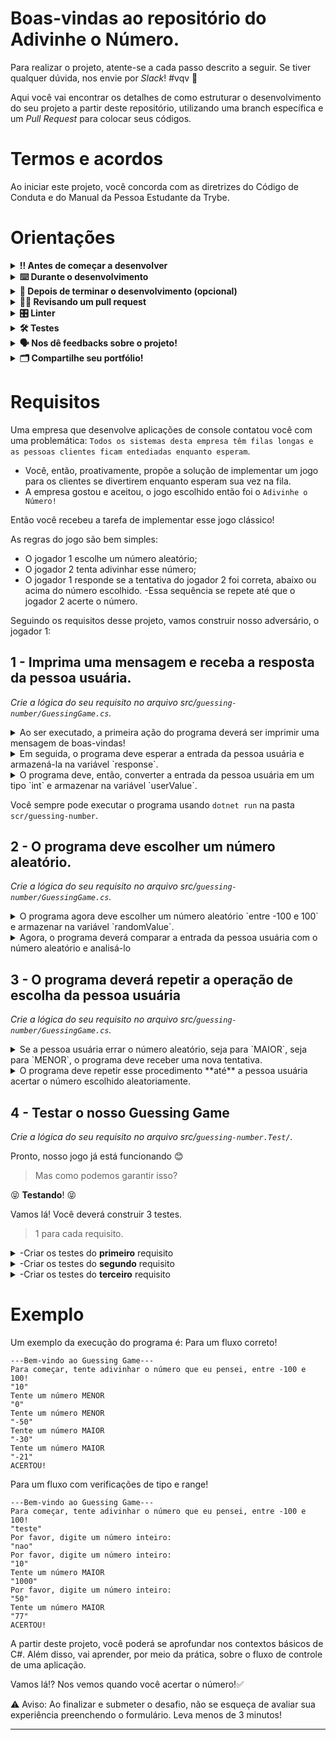 # Boas-vindas ao repositório do Adivinhe o Número.

Para realizar o projeto, atente-se a cada passo descrito a seguir. Se tiver qualquer dúvida, nos envie por _Slack_! #vqv 🚀

Aqui você vai encontrar os detalhes de como estruturar o desenvolvimento do seu projeto a partir deste repositório, utilizando uma branch específica e um _Pull Request_ para colocar seus códigos.

# Termos e acordos

Ao iniciar este projeto, você concorda com as diretrizes do Código de Conduta e do Manual da Pessoa Estudante da Trybe.

# Orientações

<details>
  <summary><strong>‼️ Antes de começar a desenvolver</strong></summary><br />

  1. Clone o repositório

  - Use o comando: `git clone git@github.com:tryber/acc-csharp-0x-project-guessing-number<ATUALIZAR>.git`.
  - Entre na pasta do repositório que você acabou de clonar:
    - `cd acc-csharp-0x-project-guessing-number<ATUALIZAR>`

  2. Instale as dependências

  - `dotnet restore`.
  
  3. Crie uma branch a partir da branch `master`

  - Verifique que você está na branch `master`
    - Exemplo: `git branch`
  - Se não estiver, mude para a branch `master`
    - Exemplo: `git checkout master`
  - Agora, crie uma branch à qual você vai submeter os `commits` do seu projeto
    - Você deve criar uma branch no seguinte formato: `nome-de-usuario-nome-do-projeto`
    - Exemplo: `git checkout -b joaozinho-acc-0x-project/exercise-<ATUALIZAR>`

  4. Adicione as mudanças ao _stage_ do Git e faça um `commit`

  - Verifique que as mudanças ainda não estão no _stage_
    - Exemplo: `git status` (deve aparecer listada a pasta _joaozinho_ em vermelho)
  - Adicione o novo arquivo ao _stage_ do Git
    - Exemplo:
      - `git add .` (adicionando todas as mudanças - _que estavam em vermelho_ - ao stage do Git)
      - `git status` (deve aparecer listado o arquivo _joaozinho/README.md_ em verde)
  - Faça o `commit` inicial
    - Exemplo:
      - `git commit -m 'iniciando o projeto x'` (fazendo o primeiro commit)
      - `git status` (deve aparecer uma mensagem como esta: _nothing to commit_ )

  5. Adicione a sua branch com o novo `commit` ao repositório remoto

  - Usando o exemplo anterior: `git push -u origin joaozinho-acc-0x-project/exercise-<ATUALIZAR>`

  6. Crie um novo `Pull Request` _(PR)_

  - Vá até a página de _Pull Requests_ do [repositório no GitHub](https://github.com/tryber/acc-csharp-0x-project-guessing-number<ATUALIZAR>/pulls)
  - Clique no botão verde _"New pull request"_
  - Clique na caixa de seleção _"Compare"_ e escolha a sua branch **com atenção**
  - Coloque um título para a sua _Pull Request_
    - Exemplo: _"Cria tela de busca"_
  - Clique no botão verde _"Create pull request"_
  - Adicione uma descrição para o _Pull Request_ e clique no botão verde _"Create pull request"_
  - **Não se preocupe em preencher mais nada por enquanto!**
  - Volte até a [página de _Pull Requests_ do repositório](https://github.com/tryber/acc-csharp-0x-project-guessing-number<ATUALIZAR>/pulls) e confira que o seu _Pull Request_ está criado

</details>

<details>
  <summary><strong>⌨️ Durante o desenvolvimento</strong></summary><br/>

  - Faça `commits` das alterações que você fizer no código regularmente

  - Lembre-se sempre, após um (ou alguns) `commits`, de atualizar o repositório remoto

  - Os comandos que você utilizará com mais frequência são:
    1. `git status` _(para verificar o que está em vermelho - fora do stage - e o que está em verde - no stage)_
    2. `git add` _(para adicionar arquivos ao stage do Git)_
    3. `git commit` _(para criar um commit com os arquivos que estão no stage do Git)_
    4. `git push -u origin nome-da-branch` _(para enviar o commit para o repositório remoto na primeira vez que fizer o `push` de uma nova branch)_
    5. `git push` _(para enviar o commit para o repositório remoto após o passo anterior)_

</details>

<details>
  <summary><strong>🤝 Depois de terminar o desenvolvimento (opcional)</strong></summary><br/>

  Para sinalizar que o seu projeto está pronto para o _"Code Review"_, faça o seguinte:

  - Vá até a página **DO SEU** _Pull Request_, adicione a label de _"code-review"_ e marque seus colegas:

    - No menu à direita, clique no _link_ **"Labels"** e escolha a _label_ **code-review**;

    - No menu à direita, clique no _link_ **"Assignees"** e escolha **o seu usuário**;

    - No menu à direita, clique no _link_ **"Reviewers"** e digite `students`, selecione o time `tryber/students-sd-0x`.

  Caso tenha alguma dúvida, [aqui tem um video explicativo](https://vimeo.com/362189205).

</details>

<details>
  <summary><strong>🕵🏿 Revisando um pull request</strong></summary><br />

  Use o conteúdo sobre [Code Review](https://course.betrybe.com/real-life-engineer/code-review/) para te ajudar a revisar os _Pull Requests_.

</details>

<details>
  <summary><strong>🎛 Linter</strong></summary><br />

  Usaremos o [NetAnalyzer](https://docs.microsoft.com/pt-br/dotnet/fundamentals/code-analysis/overview) para fazer a análise estática do seu código.

  Este projeto já vem com as dependências relacionadas ao _linter_ configuradas no arquivo `main.yml`.

  O analisador já é instalado pelo plugin da `Microsoft C#` no `VSCode`. Para isso, basta fazer o download do [plugin](https://marketplace.visualstudio.com/items?itemName=ms-dotnettools.csharp) e instalá-lo.
</details>

<details>
  <summary><strong>🛠 Testes</strong></summary><br />

  O .NET já possui sua própria plataforma de testes.
  
  Este projeto já vem configurado e com suas dependências.

  ### Executando todos os testes

  Para executar os testes com o .NET, execute o comando dentro do diretório do seu projeto `src/<project>` ou de seus testes `src/<project>.Test`!

  ```
  dotnet test
  ```

  ### Executando um teste específico

  Para executar um teste expecífico, basta executar o comando `dotnet test --filter Name~TestMethod1`.

  :warning: **Importante:** o comando irá executar testes cujo nome contém `TestMethod1`.

  :warning: **O avaliador automático não necessariamente avalia seu projeto na ordem em que os requisitos aparecem no readme. Isso acontece para deixar o processo de avaliação mais rápido. Então, não se assuste se isso acontecer, ok?**

  ### Outras opções para testes
  - Algumas opções que podem lhe ajudar são:
    -  `-?|-h|--help`: exibem a descrição completa de como utilizar o comando.
    -  `-t|--list-tests`: lista todos os testes, ao invés de executá-los.
    -  `-v|--verbosity <LEVEL>`: define o nível de detalhe na resposta dos testes.
      - `q | quiet`
      - `m | minimal`
      - `n | normal`
      - `d | detailed`
      - `diag | diagnostic`
      - Exemplo de uso: 
         ```
           dotnet test -v diag
         ```
         ou
         ```            
           dotnet test --verbosity=diagnostic
         ``` 
</details>

<details>
  <summary><strong>🗣 Nos dê feedbacks sobre o projeto!</strong></summary><br />

Ao finalizar e submeter o projeto, não se esqueça de avaliar sua experiência preenchendo o formulário. 
**Leva menos de 3 minutos!**

[FORMULÁRIO DE AVALIAÇÃO DE PROJETO](https://be-trybe.typeform.com/to/ZTeR4IbH)

</details>

<details>
  <summary><strong>🗂 Compartilhe seu portfólio!</strong></summary><br />

  Você sabia que o LinkedIn é a principal rede social profissional e que compartilhar aprendizados lá é muito importante para quem deseja construir uma carreira de sucesso? Compartilhe este projeto no seu LinkedIn, marque o perfil da Trybe (@trybe) e mostre para a sua rede toda a sua evolução.

</details>

# Requisitos

Uma empresa que desenvolve aplicações de console contatou você com uma problemática: `Todos os sistemas desta empresa têm filas longas e as pessoas clientes ficam entediadas enquanto esperam`.
  
  - Você, então, proativamente, propõe a solução de implementar um jogo para os clientes se divertirem enquanto esperam sua vez na fila.
  - A empresa gostou e aceitou, o jogo escolhido então foi o `Adivinhe o Número!`

Então você recebeu a tarefa de implementar esse jogo clássico!

As regras do jogo são bem simples:
- O jogador 1 escolhe um número aleatório;
- O jogador 2 tenta adivinhar esse número;
- O jogador 1 responde se a tentativa do jogador 2 foi correta, abaixo ou acima do número escolhido.
-Essa sequência se repete até que o jogador 2 acerte o número.

Seguindo os requisitos desse projeto, vamos construir nosso adversário, o jogador 1:
 
## 1 - Imprima uma mensagem e receba a resposta da pessoa usuária.
_Crie a lógica do seu requisito no arquivo src/`guessing-number/GuessingGame.cs`._

<details>
  <summary>Ao ser executado, a primeira ação do programa deverá ser imprimir uma mensagem de boas-vindas!</summary><br/>

 A mensagem deverá ser exatamente:
 ```
 "---Bem-vindo ao Guessing Game---"
 "Para começar, tente adivinhar o número que eu pensei, entre -100 e 100!"
 ```
  
 > Crie essa lógica na função `Greet()`

</details>

<details>
  <summary>Em seguida, o programa deve esperar a entrada da pessoa usuária e armazená-la na variável `response`.</summary><br />

> Se a pessoa usuária não inserir um número **inteiro**, ou se ele inserir um número **fora do range** (-100, 100), o programa deve imprimir a mensagem: `"Por favor, digite um número inteiro:"`
> 
    > E esperar uma nova entrada da pessoa usuária **até** a pessoa usuária inserir um número válido.
  
</details>

<details>
  <summary>O programa deve, então, converter a entrada da pessoa usuária em um tipo `int` e armazenar na variável `userValue`.</summary><br />

> Crie essa lógica na função `ChooseNumber()`
  
</details>

Você sempre pode executar o programa usando
`dotnet run` na pasta `scr/guessing-number`.

## 2 - O programa deve escolher um número aleatório.
_Crie a lógica do seu requisito no arquivo src/`guessing-number/GuessingGame.cs`._

<details>
  <summary>O programa agora deve escolher um número aleatório `entre -100 e 100` e armazenar na variável `randomValue`.</summary><br/>

> Dica: use a função `random.GetInt(x, y)` para escolher números aleatórios.
> Crie essa lógica na função `RandomNumber()`

</details>

<details>
  <summary>Agora, o programa deverá comparar a entrada da pessoa usuária com o número aleatório e analisá-lo</summary><br />

- **Se** a entrada for **maior** que o número aleatório, o programa deverá imprimir a mensagem: `Tente um número MENOR`
- **Se** a entrada for **menor** que o número aleatório, o programa deverá imprimir a mensagem: `Tente um número MAIOR`
- **Se** a entrada for **igual** ao número aleatório, o programa deverá imprimir a mensagem: `ACERTOU!`
> Crie essa lógica na função `AnalyzePlay()`
 
</details>

## 3 - O programa deverá repetir a operação de escolha da pessoa usuária
_Crie a lógica do seu requisito no arquivo src/`guessing-number/GuessingGame.cs`._

<details>
  <summary>Se a pessoa usuária errar o número aleatório, seja para `MAIOR`, seja para `MENOR`, o programa deve receber uma nova tentativa.</summary><br/>

> Lembre-se das validações do número de entrada.

</details>

<details>
  <summary>O programa deve repetir esse procedimento **até** a pessoa usuária acertar o número escolhido aleatoriamente.</summary><br />

> Se você implementou corretamente as funções `ChooseNumber()` e `AnalyzePlay()`, esse requisito irá funcionar; caso contrário, é legal rever essas funções.
 
</details>

## 4 - Testar o nosso Guessing Game
_Crie a lógica do seu requisito no arquivo src/`guessing-number.Test/`._

Pronto, nosso jogo já está funcionando :blush:
> Mas como podemos garantir isso?

:stuck_out_tongue_closed_eyes: **Testando**! :stuck_out_tongue_closed_eyes:

Vamos lá! Você deverá construir 3 testes.
> 1 para cada requisito.

<details>
  <summary>-Criar os testes do <strong> primeiro</strong> requisito</summary><br/>

> Deve ser feito em `src/guessing-number.Test/TestFirstReq.cs`
- Se o programa **imprime a mensagem correta**
  > Crie essa lógica na função `TestPrintInitialMessage()`
- Se o programa **recebe a entrada da pessoa usuária**
  > Crie essa lógica na função `TestReceiveUserInputAndConvert()`
- Se o programa **faz a validação do tipo `int`**
  > Crie essa lógica na função `TestReceiveUserInputAndVerifyType()`
- Se o programa **faz a validação do range `-100 e 100`**
  > Crie essa lógica na função `TestReceiveUserInputAndVerifyRange()`

</details>

<details>
  <summary>-Criar os testes do <strong>segundo</strong> requisito</summary><br/>

> Deve ser feito em `src/guessing-number.Test/TestSecondReq.cs`
  - Se o programa **escolhe um número aleatório entre -100 e 100**
    > Crie essa lógica na função `TestRandomlyChooseANumber()`
  - Se o programa **compara corretamente a entrada e o número escolhido**
    - para quando o número da pessoa usuária é **menor**
      > Crie essa lógica nas funções `TestProgramComparisonValuesLess()`
    - para quando o número da pessoa usuária é **maior**
      > Crie essa lógica nas funções `TestProgramComparisonValuesBigger()`
    - para quando a pessoa usuária **acertar**
      > Crie essa lógica nas funções `TestProgramComparisonValuesEqual()`

</details>

<details>
  <summary>-Criar os testes do <strong>terceiro</strong> requisito</summary><br/>

> Deve ser feito em `src/guessing-number.Test/TestThirdReq.cs`
  - Se o programa **repete o comportamento até a pessoa usuária acertar.**
    > Crie essa lógica na função `TestFullFlow()`

</details>

# Exemplo

Um exemplo da execução do programa é:
Para um fluxo correto! 
```
---Bem-vindo ao Guessing Game---
Para começar, tente adivinhar o número que eu pensei, entre -100 e 100!
"10"
Tente um número MENOR
"0"
Tente um número MENOR
"-50"
Tente um número MAIOR
"-30"
Tente um número MAIOR
"-21"
ACERTOU!
```

Para um fluxo com verificações de tipo e range!
```
---Bem-vindo ao Guessing Game---
Para começar, tente adivinhar o número que eu pensei, entre -100 e 100!
"teste"
Por favor, digite um número inteiro:
"nao"
Por favor, digite um número inteiro:
"10"
Tente um número MAIOR
"1000"
Por favor, digite um número inteiro:
"50"
Tente um número MAIOR
"77"
ACERTOU!
```


 A partir deste projeto, você poderá se aprofundar nos contextos básicos de C#. Além disso, vai aprender, por meio da prática, sobre o  fluxo de controle de uma aplicação.  

Vamos lá!? Nos vemos quando você acertar o número!✅

⚠️ Aviso: Ao finalizar e submeter o desafio, não se esqueça de avaliar sua experiência preenchendo o formulário. Leva menos de 3 minutos!

---
